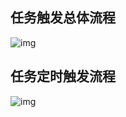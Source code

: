 ## 任务触发总体流程

![img](D:\Typora\image\1301624-20200320135904253-1168265916.png)

## 任务定时触发流程

![img](D:\Typora\image\1301624-20200317142704552-1647789828.png)